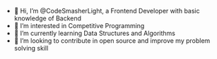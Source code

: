 - 👋 Hi, I’m @CodeSmasherLight, a Frontend Developer with basic knowledge of Backend
- 👀 I’m interested in Competitive Programming 
- 🌱 I’m currently learning Data Structures and Algorithms 
- 💞️ I’m looking to contribute in open source and improve my problem solving skill
  
<!---
CodeSmasherLight/CodeSmasherLight is a ✨ special ✨ repository because its `README.md` (this file) appears on your GitHub profile.
You can click the Preview link to take a look at your changes.
--->
